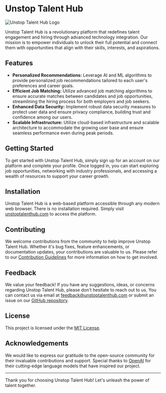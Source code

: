 # Unstop Talent Hub

![Unstop Talent Hub Logo](https://example.com/logo.png)

Unstop Talent Hub is a revolutionary platform that redefines talent engagement and hiring through advanced technology integration. Our mission is to empower individuals to unlock their full potential and connect them with opportunities that align with their skills, interests, and aspirations.

## Features

- **Personalized Recommendations:** Leverage AI and ML algorithms to provide personalized job recommendations tailored to each user's preferences and career goals.
- **Efficient Job Matching:** Utilize advanced job matching algorithms to ensure accurate matches between candidates and job opportunities, streamlining the hiring process for both employers and job seekers.
- **Enhanced Data Security:** Implement robust data security measures to protect user data and ensure privacy compliance, building trust and confidence among our users.
- **Scalable Infrastructure:** Utilize cloud-based infrastructure and scalable architecture to accommodate the growing user base and ensure seamless performance even during peak periods.

## Getting Started

To get started with Unstop Talent Hub, simply sign up for an account on our platform and complete your profile. Once logged in, you can start exploring job opportunities, networking with industry professionals, and accessing a wealth of resources to support your career growth.

## Installation

Unstop Talent Hub is a web-based platform accessible through any modern web browser. There is no installation required. Simply visit [unstoptalenthub.com](https://www.unstoptalenthub.com) to access the platform.

## Contributing

We welcome contributions from the community to help improve Unstop Talent Hub. Whether it's bug fixes, feature enhancements, or documentation updates, your contributions are valuable to us. Please refer to our [Contribution Guidelines](CONTRIBUTING.md) for more information on how to get involved.

## Feedback

We value your feedback! If you have any suggestions, ideas, or concerns regarding Unstop Talent Hub, please don't hesitate to reach out to us. You can contact us via email at [feedback@unstoptalenthub.com](mailto:feedback@unstoptalenthub.com) or submit an issue on our [GitHub repository](https://github.com/unstoptalenthub/unstoptalenthub).

## License

This project is licensed under the [MIT License](LICENSE).

## Acknowledgements

We would like to express our gratitude to the open-source community for their invaluable contributions and support. Special thanks to [OpenAI](https://openai.com) for their cutting-edge language models that have inspired our project.

---

Thank you for choosing Unstop Talent Hub! Let's unleash the power of talent together.
